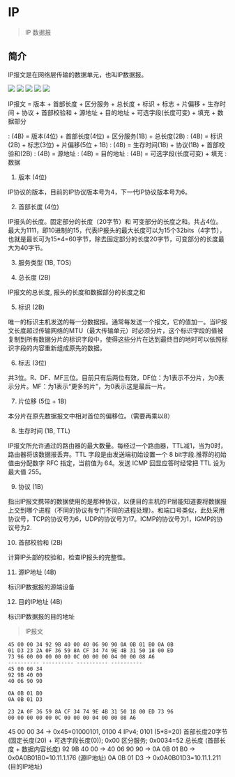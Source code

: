 # IP

> IP 数据报

## 简介

IP报文是在网络层传输的数据单元，也叫IP数据报。

![](https://img-blog.csdn.net/20170301092349308)
![](https://img-blog.csdn.net/20170618100059739)
![](http://hi.csdn.net/attachment/201007/15/5573582_1279195143KN73.png)
![](https://img-blog.csdnimg.cn/20200406194818884.png)
![](https://pic2.zhimg.com/80/v2-b862f3280c0c4720ff6875133cbb7655_720w.jpg)

IP报文 = 版本 + 首部长度 + 区分服务 + 总长度   + 标识 + 标志 + 片偏移   + 生存时间 + 协议 + 首部校验和   + 源地址 + 目的地址 + 可选字段(长度可变) + 填充 + 数据部分

  : (4B) = 版本(4位) + 首部长度(4位) + 区分服务(1B) + 总长度(2B)
  : (4B) = 标识(2B) + 标志(3位) + 片偏移(5位 + 1B)
  : (4B) = 生存时间(1B) + 协议(1B) + 首部校验和(2B)
  : (4B) = 源地址
  : (4B) = 目的地址
  : (4B) = 可选字段(长度可变) + 填充
  : 数据

1. 版本 (4位)

  IP协议的版本，目前的IP协议版本号为4，下一代IP协议版本号为6。

2. 首部长度 (4位)

  IP报头的长度。固定部分的长度（20字节）和 可变部分的长度之和。共占4位。最大为1111，即10进制的15，代表IP报头的最大长度可以为15个32bits（4字节），也就是最长可为15*4=60字节，除去固定部分的长度20字节，可变部分的长度最大为40字节。

3. 服务类型 (1B, TOS)

4. 总长度   (2B)

  IP报文的总长度, 报头的长度和数据部分的长度之和


5. 标识     (2B)

  唯一的标识主机发送的每一分数据报。通常每发送一个报文，它的值加一。当IP报文长度超过传输网络的MTU（最大传输单元）时必须分片，这个标识字段的值被复制到所有数据分片的标识字段中，使得这些分片在达到最终目的地时可以依照标识字段的内容重新组成原先的数据。

6. 标志     (3位)

  共3位。R、DF、MF三位。目前只有后两位有效，DF位：为1表示不分片，为0表示分片。MF：为1表示“更多的片”，为0表示这是最后一片。

7. 片位移   (5位 + 1B)

  本分片在原先数据报文中相对首位的偏移位。（需要再乘以8）



8. 生存时间 (1B, TTL)

  IP报文所允许通过的路由器的最大数量。每经过一个路由器，TTL减1，当为0时，路由器将该数据报丢弃。TTL 字段是由发送端初始设置一个 8 bit字段.推荐的初始值由分配数字 RFC 指定，当前值为 64。发送 ICMP 回显应答时经常把 TTL 设为最大值 255。

9. 协议    (1B)

  指出IP报文携带的数据使用的是那种协议，以便目的主机的IP层能知道要将数据报上交到哪个进程（不同的协议有专门不同的进程处理）。和端口号类似，此处采用协议号，TCP的协议号为6，UDP的协议号为17。ICMP的协议号为1，IGMP的协议号为2.

10. 首部校验和 (2B)

  计算IP头部的校验和，检查IP报头的完整性。



11. 源IP地址   (4B)

  标识IP数据报的源端设备

12. 目的IP地址 (4B)

  标识IP数据报的目的地址


> IP报文

```
45 00 00 34 92 9B 40 00 40 06 90 90 0A 0B 01 B0 0A 0B
01 D3 23 2A 0F 36 59 8A CF 34 74 9E 4B 31 50 18 00 ED
73 96 00 00 00 00 00 0C 00 00 00 04 00 00 08 A6
---------- ---------- ---------- ----------
45 00 00 34
92 9B 40 00
40 06 90 90

0A 0B 01 B0
0A 0B 01 D3

23 2A 0F 36 59 8A CF 34 74 9E 4B 31 50 18 00 ED 73 96
00 00 00 00 00 0C 00 00 00 04 00 00 08 A6
```

45 00 00 34 -> 0x45=01000101, 0100 4 IPv4; 0101 (5*8=20) 首部长度20字节 (固定长度(20) + 可选字段长度(0)); 0x00 区分服务; 0x0034=52 总长度 (首部长度 + 数据内容长度)
92 9B 40 00 -> 
40 06 90 90 ->
0A 0B 01 B0 -> 0x0A0B01B0=10.11.1.176 (源IP地址)
0A 0B 01 D3 -> 0x0A0B01D3=10.11.1.211 (目的IP地址)


